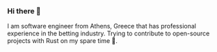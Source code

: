 ### Hi there 👋

I am software engineer from Athens, Greece that has professional experience
in the betting industry.
Trying to contribute to  open-source projects with Rust on my spare time 🙂.

